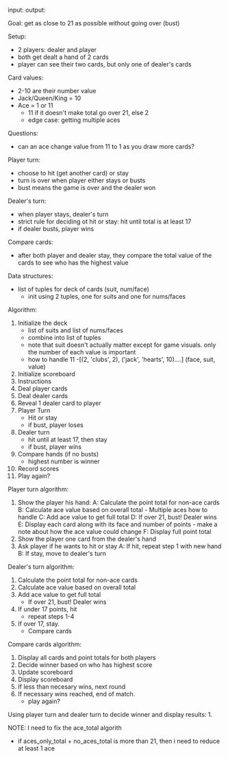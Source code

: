 input:
output:

Goal: get as close to 21 as possible without going over (bust)

Setup:
- 2 players: dealer and player
- both get dealt a hand of 2 cards
- player can see their two cards, but only one of dealer's cards

Card values:
- 2-10 are their number value
- Jack/Queen/King = 10
- Ace = 1 or 11
    - 11 if it doesn't make total go over 21, else 2
    - edge case: getting multiple aces

Questions:
- can an ace change value from 11 to 1 as you draw more cards?

Player turn:
- choose to hit (get another card) or stay
- turn is over when player either stays or busts
- bust means the game is over and the dealer won

Dealer's turn:
- when player stays, dealer's turn
- strict rule for deciding ot hit or stay: hit until total is at least 17
- if dealer busts, player wins

Compare cards:
- after both player and dealer stay, they compare the total value of the cards to see who has the highest value

Data structures:
- list of tuples for deck of cards (suit, num/face)
    - init using 2 tuples, one for suits and one for nums/faces

Algorithm:
1. Initialize the deck
    - list of suits and list of nums/faces
    - combine into list of tuples
    - note that suit doesn't actually matter except for game visuals. only the number of each value is important
    - how to handle 11
    -[(2, 'clubs', 2), ('jack', 'hearts', 10)....] (face, suit, value)
2. Initialize scoreboard
3. Instructions
3. Deal player cards
4. Deal dealer cards
5. Reveal 1 dealer card to player
6. Player Turn
    - Hit or stay
    - if bust, player loses
7. Dealer turn
    - hit until at least 17, then stay
    - if bust, player wins
8. Compare hands (if no busts)
    - highest number is winner
9. Record scores
10. Play again?

Player turn algorithm:
1. Show the player his hand:
    A: Calculate the point total for non-ace cards
    B: Calculate ace value based on overall total
        - Multiple aces how to handle
    C: Add ace value to get full total
    D: If over 21, bust! Dealer wins
    E: Display each card along with its face and number of points
        - make a note about how the ace value could change
    F: Display full point total
2. Show the player one card from the dealer's hand
3. Ask player if he wants to hit or stay
    A: If hit, repeat step 1 with new hand
    B: If stay, move to dealer's turn

Dealer's turn algorithm:
1. Calculate the point total for non-ace cards
2. Calculate ace value based on overall total
3. Add ace value to get full total
    - If over 21, bust! Dealer wins
4. If under 17 points, hit
    - repeat steps 1-4
5. If over 17, stay.
    - Compare cards

Compare cards algorithm:
1. Display all cards and point totals for both players
2. Decide winner based on who has highest score
3. Update scoreboard
4. Display scoreboard
5. If less than necesary wins, next round
6. If necessary wins reached, end of match.
    - play again?

Using player turn and dealer turn to decide winner and display results:
1. 


NOTE: I need to fix the ace_total algorith
- if aces_only_total + no_aces_total is more than 21, then i need to reduce at least 1 ace
